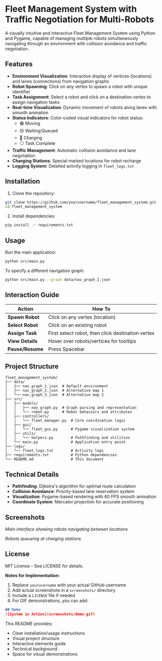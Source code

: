 # Fleet Management System with Traffic Negotiation for Multi-Robots

A visually intuitive and interactive Fleet Management System using Python and Pygame, capable of managing multiple robots simultaneously navigating through an environment with collision avoidance and traffic negotiation.

## Features

- **Environment Visualization**: Interactive display of vertices (locations) and lanes (connections) from navigation graphs
- **Robot Spawning**: Click on any vertex to spawn a robot with unique identifier
- **Task Assignment**: Select a robot and click on a destination vertex to assign navigation tasks
- **Real-time Visualization**: Dynamic movement of robots along lanes with smooth animation
- **Status Indicators**: Color-coded visual indicators for robot status:
  - 🟢 Moving
  - 🟡 Waiting/Queued
  - 🔴 Charging
  - ⚪ Task Complete
- **Traffic Management**: Automatic collision avoidance and lane negotiation
- **Charging Stations**: Special marked locations for robot recharge
- **Logging System**: Detailed activity logging in `fleet_logs.txt`

## Installation

1. Clone the repository:
```bash
git clone https://github.com/yourusername/fleet_management_system.git
cd fleet_management_system
```

2. Install dependencies:
```bash
pip install -r requirements.txt
```

## Usage

Run the main application:
```bash
python src/main.py
```

To specify a different navigation graph:
```bash
python src/main.py --graph data/nav_graph_2.json
```

## Interaction Guide

| Action | How To |
|--------|--------|
| **Spawn Robot** | Click on any vertex (location) |
| **Select Robot** | Click on an existing robot |
| **Assign Task** | First select robot, then click destination vertex |
| **View Details** | Hover over robots/vertices for tooltips |
| **Pause/Resume** | Press Spacebar |

## Project Structure

```
fleet_management_system/
├── data/
│   ├── nav_graph_1.json  # Default environment
│   ├── nav_graph_2.json  # Alternative map 1
│   └── nav_graph_3.json  # Alternative map 2
├── src/
│   ├── models/
│   │   ├── nav_graph.py  # Graph parsing and representation
│   │   └── robot.py      # Robot behaviors and attributes
│   ├── controllers/
│   │   └── fleet_manager.py  # Core coordination logic
│   ├── gui/
│   │   └── fleet_gui.py      # Pygame visualization system
│   ├── utils/
│   │   └── helpers.py        # Pathfinding and utilities
│   └── main.py               # Application entry point
├── logs/
│   └── fleet_logs.txt        # Activity logs
├── requirements.txt          # Python dependencies
└── README.md                 # This document
```

## Technical Details

* **Pathfinding**: Dijkstra's algorithm for optimal route calculation
* **Collision Avoidance**: Priority-based lane reservation system
* **Visualization**: Pygame-based rendering with 60 FPS smooth animation
* **Coordinate System**: Mercator projection for accurate positioning

## Screenshots

*Main interface showing robots navigating between locations*

*Robots queueing at charging stations*

## License

MIT License - See LICENSE for details.

**Notes for Implementation:**
1. Replace `yourusername` with your actual GitHub username
2. Add actual screenshots in a `screenshots/` directory
3. Include a `LICENSE` file if needed
4. For GIF demonstrations, you can add:
```markdown
## Demo
![System in Action](screenshots/demo.gif)
```

This README provides:
* Clear installation/usage instructions
* Visual project structure
* Interactive elements guide
* Technical background
* Space for visual demonstrations
